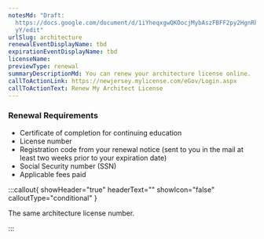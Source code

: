 ```yaml
---
notesMd: "Draft:
  https://docs.google.com/document/d/1iYheqxgwQKOocjMybAszFBFF2py2HgnRktPGa1Zpl\
  yY/edit"
urlSlug: architecture
renewalEventDisplayName: tbd
expirationEventDisplayName: tbd
licenseName:
previewType: renewal
summaryDescriptionMd: You can renew your architecture license online.
callToActionLink: https://newjersey.mylicense.com/eGov/Login.aspx
callToActionText: Renew My Architect License
---
```


### Renewal Requirements

- Certificate of completion for continuing education
- License number
- Registration code from your renewal notice (sent to you in the mail at least two weeks prior to your expiration date)
- Social Security number (SSN)
- Applicable fees paid

:::callout{ showHeader="true" headerText="" showIcon="false" calloutType="conditional" }

The same architecture license number.

:::
